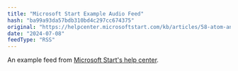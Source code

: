 ```yaml
---
title: "Microsoft Start Example Audio Feed"
hash: "ba99a93da57bdb310bd4c297cc674375"
original: "https://helpcenter.microsoftstart.com/kb/articles/58-atom-and-rss-code-examples#rss-audio-feed"
date: "2024-07-08"
feedType: "RSS"
---
```


An example feed from [Microsoft Start's help center](https://helpcenter.microsoftstart.com/kb/articles/58-atom-and-rss-code-examples).

